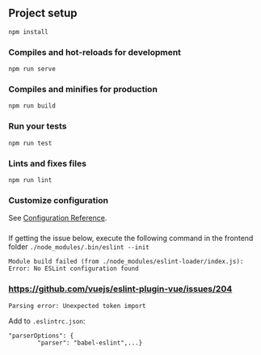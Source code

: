 ## Project setup
```
npm install
```

### Compiles and hot-reloads for development
```
npm run serve
```

### Compiles and minifies for production
```
npm run build
```

### Run your tests
```
npm run test
```

### Lints and fixes files
```
npm run lint
```

### Customize configuration
See [Configuration Reference](https://cli.vuejs.org/config/).


###
If getting the issue below, execute the following command in the frontend folder `./node_modules/.bin/eslint --init`
```
Module build failed (from ./node_modules/eslint-loader/index.js):
Error: No ESLint configuration found
```

###  https://github.com/vuejs/eslint-plugin-vue/issues/204
```
Parsing error: Unexpected token import
```

Add to `.eslintrc.json`:
```
"parserOptions": {
        "parser": "babel-eslint",...}
```